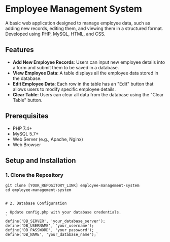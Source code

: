 # Employee Management System

A basic web application designed to manage employee data, such as adding new records, editing them, and viewing them in a structured format. Developed using PHP, MySQL, HTML, and CSS.

## Features

- **Add New Employee Records**: Users can input new employee details into a form and submit them to be saved in a database.
- **View Employee Data**: A table displays all the employee data stored in the database.
- **Edit Employee Data**: Each row in the table has an "Edit" button that allows users to modify specific employee details.
- **Clear Table**: Users can clear all data from the database using the "Clear Table" button.

## Prerequisites

- PHP 7.4+
- MySQL 5.7+
- Web Server (e.g., Apache, Nginx)
- Web Browser

## Setup and Installation

### 1. Clone the Repository

```shell
git clone [YOUR_REPOSITORY_LINK] employee-management-system
cd employee-management-system


# 2. Database Configuration

- Update config.php with your database credentials.
`
define('DB_SERVER', 'your_database_server');
define('DB_USERNAME', 'your_username');
define('DB_PASSWORD', 'your_password');
define('DB_NAME', 'your_database_name');`
